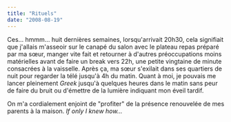 ```yaml
---
title: "Rituels"
date: "2008-08-19"
---
```


Ces... hmmm... huit dernières semaines, lorsqu'arrivait 20h30, cela signifiait que j'allais m'asseoir sur le canapé du salon avec le plateau repas préparé par ma sœur, manger vite fait et retourner à d'autres préoccupations moins matérielles avant de faire un break vers 22h, une petite vingtaine de minute consacrées à la vaisselle. Après ça, ma sœur s'exilait dans ses quartiers de nuit pour regarder la télé jusqu'à 4h du matin. Quant à moi, je pouvais me lancer pleinement _Greek_ jusqu'à quelques heures dans le matin sans peur de faire du bruit ou d'émettre de la lumière indiquant mon éveil tardif.

On m'a cordialement enjoint de "profiter" de la présence renouvelée de mes parents à la maison. _If only I knew how..._
